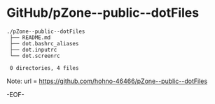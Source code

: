 # GitHub/pZone--public--dotFiles

    ./pZone--public--dotFiles
     ├── README.md
     ├── dot.bashrc_aliases
     ├── dot.inputrc
     └── dot.screenrc
     
     0 directories, 4 files

Note: 	url = https://github.com/hohno-46466/pZone--public--dotFiles

-EOF-
